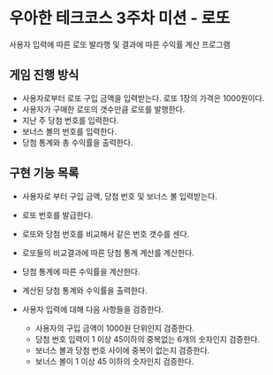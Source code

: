 # 우아한 테크코스 3주차 미션 - 로또

사용자 입력에 따른 로또 발라행 및 결과에 따른 수익률 계산 프로그램

## 게임 진행 방식

- 사용자로부터 로또 구입 금액을 입력받는다. 로또 1장의 가격은 1000원이다.
- 사용자가 구매한 로또의 갯수만큼 로또를 발행한다.
- 지난 주 당첨 번호를 입력한다.
- 보너스 볼의 번호를 입력한다.
- 당첨 통계와 총 수익률을 출력한다.

## 구현 기능 목록

- 사용자로 부터 구입 금액, 당첨 번호 및 보너스 볼 입력받는다.

- 로또 번호를 발급한다.

- 로또와 당첨 번호를 비교해서 같은 번호 갯수를 센다.

- 로또들의 비교결과에 따른 당첨 통계 계산를 계산한다.

- 당첨 통계에 따른 수익률을 계산한다.

- 계산된 당첨 통계와 수익률을 출력한다.

- 사용자 입력에 대해 다음 사항들을 검증한다. 
  - 사용자의 구입 금액이 1000원 단위인지 검증한다.
  - 당첨 번호 입력이 1 이상 45이하의 중복없는 6개의 숫자인지 검증한다.
  - 보너스 볼과 당첨 번호 사이에 중복이 없는지 검증한다.
  - 보너스 볼이 1 이상 45 이하의 숫자인지 검증한다.


